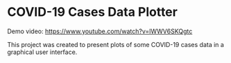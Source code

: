 # COVID-19 Cases Data Plotter

Demo video: https://www.youtube.com/watch?v=lWWV6SKQgtc

This project was created to present plots of some COVID-19 cases data in a graphical user interface. 
